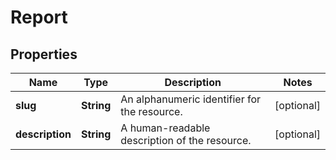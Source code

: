 

# Report


## Properties

Name | Type | Description | Notes
------------ | ------------- | ------------- | -------------
**slug** | **String** | An alphanumeric identifier for the resource. |  [optional]
**description** | **String** | A human-readable description of the resource. |  [optional]



